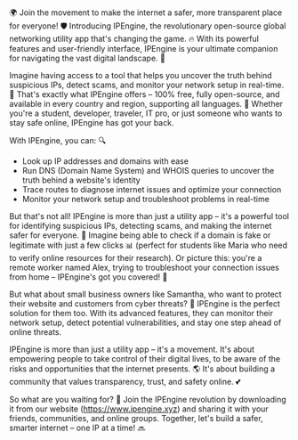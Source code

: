 🌍 Join the movement to make the internet a safer, more transparent place for everyone! 🛡️ Introducing IPEngine, the revolutionary open-source global networking utility app that's changing the game. 🔥 With its powerful features and user-friendly interface, IPEngine is your ultimate companion for navigating the vast digital landscape. 📡

Imagine having access to a tool that helps you uncover the truth behind suspicious IPs, detect scams, and monitor your network setup in real-time. 🚀 That's exactly what IPEngine offers – 100% free, fully open-source, and available in every country and region, supporting all languages. 💬 Whether you're a student, developer, traveler, IT pro, or just someone who wants to stay safe online, IPEngine has got your back.

With IPEngine, you can: 🔍

* Look up IP addresses and domains with ease
* Run DNS (Domain Name System) and WHOIS queries to uncover the truth behind a website's identity
* Trace routes to diagnose internet issues and optimize your connection
* Monitor your network setup and troubleshoot problems in real-time

But that's not all! IPEngine is more than just a utility app – it's a powerful tool for identifying suspicious IPs, detecting scams, and making the internet safer for everyone. 💪 Imagine being able to check if a domain is fake or legitimate with just a few clicks 📊 (perfect for students like Maria who need to verify online resources for their research). Or picture this: you're a remote worker named Alex, trying to troubleshoot your connection issues from home – IPEngine's got you covered! 🔧

But what about small business owners like Samantha, who want to protect their website and customers from cyber threats? 🚫 IPEngine is the perfect solution for them too. With its advanced features, they can monitor their network setup, detect potential vulnerabilities, and stay one step ahead of online threats.

IPEngine is more than just a utility app – it's a movement. It's about empowering people to take control of their digital lives, to be aware of the risks and opportunities that the internet presents. 🌎 It's about building a community that values transparency, trust, and safety online. 💕

So what are you waiting for? 🚀 Join the IPEngine revolution by downloading it from our website (https://www.ipengine.xyz) and sharing it with your friends, communities, and online groups. Together, let's build a safer, smarter internet – one IP at a time! 🔜